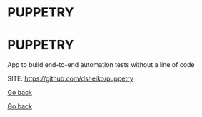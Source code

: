 # PUPPETRY
# PUPPETRY
 
 App to build end-to-end automation tests without a line of code
 
 SITE: https://github.com/dsheiko/puppetry

 [Go back](https://portable-linux-apps.github.io/apps.html)

 [Go back](https://portable-linux-apps.github.io/apps.html)
